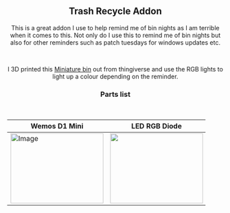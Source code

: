 <h2 align="center">Trash Recycle Addon</h2>
<p align="center">
This is a great addon I use to help remind me of bin nights as I am terrible when it comes to this. Not only do I use this to remind me of bin nights but also for other reminders such as patch tuesdays for windows updates etc. </p><br>
<p align="center">
I 3D printed this <a href="https://www.thingiverse.com/thing:4097960">Miniature bin</a> out from thingiverse and use the RGB lights to light up a colour depending on the reminder.</p>

<h3 align="center">Parts list</h3>
<Br>
<table style="undefined;table-layout: fixed; width: 462px">
<thead>
  <tr>
    <th>Wemos D1 Mini</th>
    <th>LED RGB Diode</th>
  </tr>
</thead>
<tbody>
  <tr>
    <td><img src="https://github.com/perksie/Home-Assistant/img/trash_recycle/wemosD1.jpg" alt="Image" width="216" height="163"></td>
    <td><img src="https://github.com/perksie/Home-Assistant/img/trash_recycle/diode.jpg" width="216" height="163"></td>
  </tr>
</tbody>
</table>
